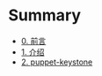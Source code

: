 # Summary

* [0. 前言](README.md)
* [1. 介绍](Introduction/introduction.md)
* [2. puppet-keystone](puppet-keystone/intro.md)

